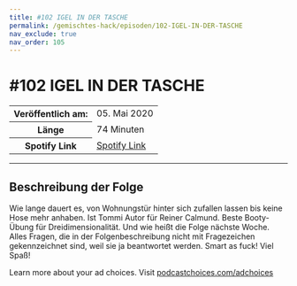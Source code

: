 ```yaml
---
title: #102 IGEL IN DER TASCHE
permalink: /gemischtes-hack/episoden/102-IGEL-IN-DER-TASCHE
nav_exclude: true
nav_order: 105
---
```


# #102 IGEL IN DER TASCHE
<table class="resp-table dcf-table dcf-table-responsive dcf-table-bordered dcf-table-striped dcf-w-100%">
                    <tbody>
                        <tr>
                            <th scope="row">Veröffentlich am:</th>
                            <td data-label="Veröffentlich am:">05. Mai 2020</td>
                        </tr>
                        <tr>
                            <th scope="row">Länge </th>
                            <td data-label="Länge ">74 Minuten</td>
                        </tr><tr>
                                <th scope="row">Spotify Link</th>
                                <td data-label="Spotify Link"><a href="https://open.spotify.com/episode/1iOCEmAwLwJRwsc04qadb4">Spotify Link</a></td>
                            </tr></tbody>
                </table>

***

## Beschreibung der Folge

<div>
<p>Wie lange dauert es, von Wohnungstür hinter sich zufallen lassen bis keine Hose mehr anhaben. Ist Tommi Autor für Reiner Calmund. Beste Booty-Übung für Dreidimensionalität. Und wie heißt die Folge nächste Woche. Alles Fragen, die in der Folgenbeschreibung nicht mit Fragezeichen gekennzeichnet sind, weil sie ja beantwortet werden. Smart as fuck! Viel Spaß!</p><p> </p><p>Learn more about your ad choices. Visit <a href="https://podcastchoices.com/adchoices">podcastchoices.com/adchoices</a></p>  
</div>

